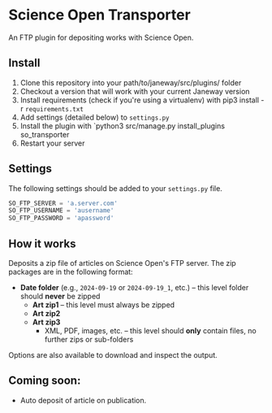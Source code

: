 # Science Open Transporter

An FTP plugin for depositing works with Science Open.

## Install

1. Clone this repository into your path/to/janeway/src/plugins/ folder
2. Checkout a version that will work with your current Janeway version
3. Install requirements (check if you're using a virtualenv) with pip3 install -r `requirements.txt`
4. Add settings (detailed below) to `settings.py`
5. Install the plugin with `python3 src/manage.py install_plugins so_transporter
6. Restart your server

## Settings

The following settings should be added to your `settings.py` file.

```python
SO_FTP_SERVER = 'a.server.com'
SO_FTP_USERNAME = 'ausername'
SO_FTP_PASSWORD = 'apassword'
```

## How it works

Deposits a zip file of articles on Science Open's FTP server. The zip packages are in the following format:

- **Date folder** (e.g., `2024-09-19` or `2024-09-19_1`, etc.) – this level folder should **never** be zipped
  - **Art zip1** – this level must always be zipped
  - **Art zip2**
  - **Art zip3**
    - XML, PDF, images, etc. – this level should **only** contain files, no further zips or sub-folders

Options are also available to download and inspect the output.

## Coming soon:

- Auto deposit of article on publication.